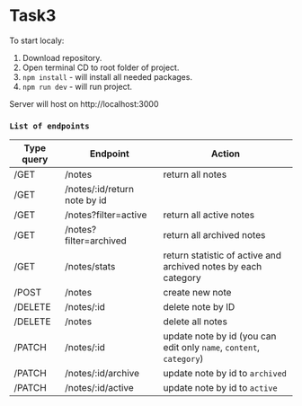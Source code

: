 # Task3
To start localy:
1. Download repository.
2. Open terminal CD to root folder of project.
3. `npm install` - will install all needed packages.
4. `npm run dev` - will run project.

Server will host on http://localhost:3000

### `List of endpoints`

|Type query|Endpoint|Action|
|----------|--------|------|
|/GET|/notes|return all notes|
|/GET|/notes/:id/return note by id|
|/GET|/notes?filter=active|return all active notes|
|/GET|/notes?filter=archived|return all archived notes|
|/GET|/notes/stats|return statistic of active and archived notes by each category|
|/POST|/notes|create new note|
|/DELETE|/notes/:id|delete note by ID|
|/DELETE|/notes|delete all notes|
|/PATCH|/notes/:id|update note by id (you can edit only `name`, `content`, `category`)|
|/PATCH|/notes/:id/archive|update note by id to `archived`|
|/PATCH|/notes/:id/active|update note by id to `active`|




